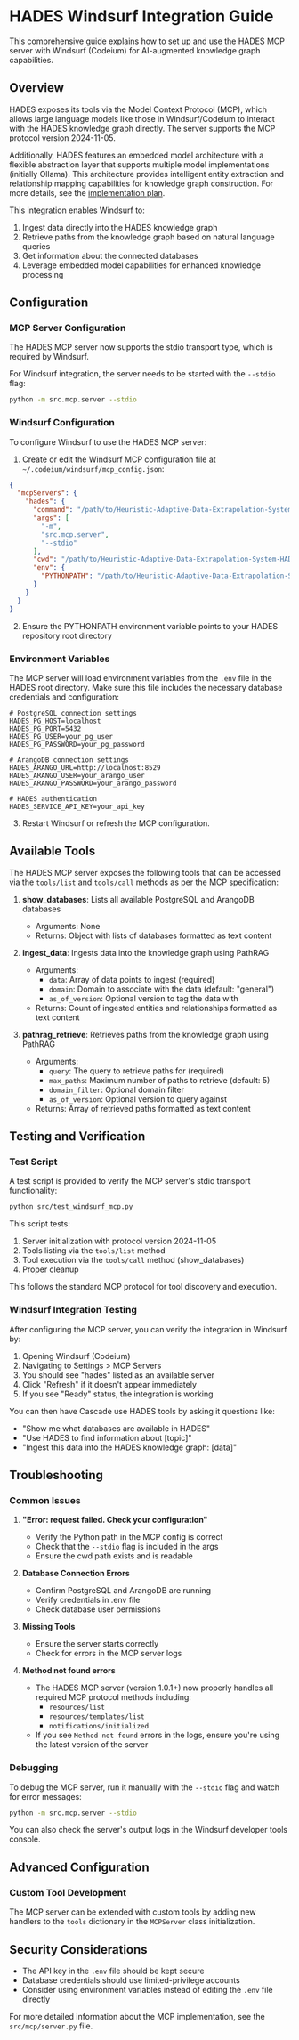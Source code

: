 # HADES Windsurf Integration Guide

This comprehensive guide explains how to set up and use the HADES MCP server with Windsurf (Codeium) for AI-augmented knowledge graph capabilities.

## Overview

HADES exposes its tools via the Model Context Protocol (MCP), which allows large language models like those in Windsurf/Codeium to interact with the HADES knowledge graph directly. The server supports the MCP protocol version 2024-11-05.

Additionally, HADES features an embedded model architecture with a flexible abstraction layer that supports multiple model implementations (initially Ollama). This architecture provides intelligent entity extraction and relationship mapping capabilities for knowledge graph construction. For more details, see the [implementation plan](../HADES_Embedded_Model_Implementation_Plan.md).

This integration enables Windsurf to:

1. Ingest data directly into the HADES knowledge graph
2. Retrieve paths from the knowledge graph based on natural language queries
3. Get information about the connected databases
4. Leverage embedded model capabilities for enhanced knowledge processing

## Configuration

### MCP Server Configuration

The HADES MCP server now supports the stdio transport type, which is required by Windsurf. 

For Windsurf integration, the server needs to be started with the `--stdio` flag:

```bash
python -m src.mcp.server --stdio
```

### Windsurf Configuration

To configure Windsurf to use the HADES MCP server:

1. Create or edit the Windsurf MCP configuration file at `~/.codeium/windsurf/mcp_config.json`:

```json
{
  "mcpServers": {
    "hades": {
      "command": "/path/to/Heuristic-Adaptive-Data-Extrapolation-System-HADES/.venv/bin/python",
      "args": [
        "-m",
        "src.mcp.server",
        "--stdio"
      ],
      "cwd": "/path/to/Heuristic-Adaptive-Data-Extrapolation-System-HADES",
      "env": {
        "PYTHONPATH": "/path/to/Heuristic-Adaptive-Data-Extrapolation-System-HADES"
      }
    }
  }
}
```

2. Ensure the PYTHONPATH environment variable points to your HADES repository root directory

### Environment Variables

The MCP server will load environment variables from the `.env` file in the HADES root directory. Make sure this file includes the necessary database credentials and configuration:

```
# PostgreSQL connection settings
HADES_PG_HOST=localhost
HADES_PG_PORT=5432
HADES_PG_USER=your_pg_user
HADES_PG_PASSWORD=your_pg_password

# ArangoDB connection settings
HADES_ARANGO_URL=http://localhost:8529
HADES_ARANGO_USER=your_arango_user
HADES_ARANGO_PASSWORD=your_arango_password

# HADES authentication
HADES_SERVICE_API_KEY=your_api_key
```

3. Restart Windsurf or refresh the MCP configuration.

## Available Tools

The HADES MCP server exposes the following tools that can be accessed via the `tools/list` and `tools/call` methods as per the MCP specification:

1. **show_databases**: Lists all available PostgreSQL and ArangoDB databases
   - Arguments: None
   - Returns: Object with lists of databases formatted as text content

2. **ingest_data**: Ingests data into the knowledge graph using PathRAG
   - Arguments:
     - `data`: Array of data points to ingest (required)
     - `domain`: Domain to associate with the data (default: "general")
     - `as_of_version`: Optional version to tag the data with
   - Returns: Count of ingested entities and relationships formatted as text content

3. **pathrag_retrieve**: Retrieves paths from the knowledge graph using PathRAG
   - Arguments:
     - `query`: The query to retrieve paths for (required)
     - `max_paths`: Maximum number of paths to retrieve (default: 5)
     - `domain_filter`: Optional domain filter
     - `as_of_version`: Optional version to query against
   - Returns: Array of retrieved paths formatted as text content

## Testing and Verification

### Test Script

A test script is provided to verify the MCP server's stdio transport functionality:

```bash
python src/test_windsurf_mcp.py
```

This script tests:
1. Server initialization with protocol version 2024-11-05
2. Tools listing via the `tools/list` method
3. Tool execution via the `tools/call` method (show_databases)
4. Proper cleanup

This follows the standard MCP protocol for tool discovery and execution.

### Windsurf Integration Testing

After configuring the MCP server, you can verify the integration in Windsurf by:

1. Opening Windsurf (Codeium)
2. Navigating to Settings > MCP Servers
3. You should see "hades" listed as an available server
4. Click "Refresh" if it doesn't appear immediately
5. If you see "Ready" status, the integration is working

You can then have Cascade use HADES tools by asking it questions like:
- "Show me what databases are available in HADES"
- "Use HADES to find information about [topic]"
- "Ingest this data into the HADES knowledge graph: [data]"

## Troubleshooting

### Common Issues

1. **"Error: request failed. Check your configuration"**
   - Verify the Python path in the MCP config is correct
   - Check that the `--stdio` flag is included in the args
   - Ensure the cwd path exists and is readable

2. **Database Connection Errors**
   - Confirm PostgreSQL and ArangoDB are running
   - Verify credentials in .env file
   - Check database user permissions

3. **Missing Tools**
   - Ensure the server starts correctly
   - Check for errors in the MCP server logs

4. **Method not found errors**
   - The HADES MCP server (version 1.0.1+) now properly handles all required MCP protocol methods including:
     - `resources/list`
     - `resources/templates/list`
     - `notifications/initialized`
   - If you see `Method not found` errors in the logs, ensure you're using the latest version of the server

### Debugging

To debug the MCP server, run it manually with the `--stdio` flag and watch for error messages:

```bash
python -m src.mcp.server --stdio
```

You can also check the server's output logs in the Windsurf developer tools console.

## Advanced Configuration

### Custom Tool Development

The MCP server can be extended with custom tools by adding new handlers to the `tools` dictionary in the `MCPServer` class initialization.

## Security Considerations

- The API key in the `.env` file should be kept secure
- Database credentials should use limited-privilege accounts
- Consider using environment variables instead of editing the `.env` file directly

For more detailed information about the MCP implementation, see the `src/mcp/server.py` file.
